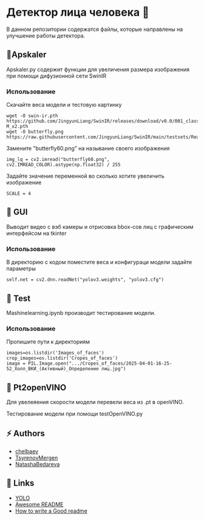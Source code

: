 
# Детектор лица человека 👋

В данном репозитории содержатся файлы, которые направлены на улучшение работы детектора. 

## 🚀Apskaler 
 Apskaler.py содержит функции для увеличения размера изображения при помощи дифузионной сети SwinIR

### Использование 

Скачайте веса модели и тестовую картинку

```commandline
wget -O swin-ir.pth https://github.com/JingyunLiang/SwinIR/releases/download/v0.0/001_classicalSR_DF2K_s64w8_SwinIR-M_x2.pth
wget -O butterfly.png https://raw.githubusercontent.com/JingyunLiang/SwinIR/main/testsets/RealSRSet%2B5images/butterfly.png
```
Замените "butterfly60.png" на называние своего изображения
```commandline
img_lq = cv2.imread("butterfly60.png", cv2.IMREAD_COLOR).astype(np.float32) / 255
```
Задайте значение переменной во сколько хотите увеличить изображение 
```commandline
SCALE = 4
```

## 🚀 GUI
Выводит видео с вэб камеры и отрисовка bbox-сов лиц с графическим интерфейсом на tkinter

### Использование 

В директорию с кодом поместите веса и конфигураци модели 
задайте параметры 

```commandline
self.net = cv2.dnn.readNet("yolov3.weights", "yolov3.cfg")
```

## 🚀 Test

Mashinelearning.ipynb производит тестирование модели.

### Использование 

Пропишите пути к директориям

```commandline
images=os.listdir('Images_of_faces')
crop_images=os.listdir('Cropes_of_faces')
image = PIL.Image.open(".../Cropes_of_faces/2025-04-01-16-25-52_Холл_ВКИ_(Активный)_Определение лиц.jpg")
```

## 🚀 Pt2openVINO

Для увелеяения скорости модели перевели веса из .pt в openVINO.

Тестирование модели при помощи testOpenVINO.py


## ⚡️ Authors

- [chelbaev](https://github.com/chelbaev)
- [TsyrenovMergen](https://github.com/TsyrenovMergen)
- [NatashaBedareva](https://github.com/NatashaBedareva)



## 🔗 Links

 - [YOLO](https://github.com/ultralytics/ultralytics)
 - [Awesome README](https://github.com/matiassingers/awesome-readme)
 - [How to write a Good readme](https://bulldogjob.com/news/449-how-to-write-a-good-readme-for-your-github-project)

